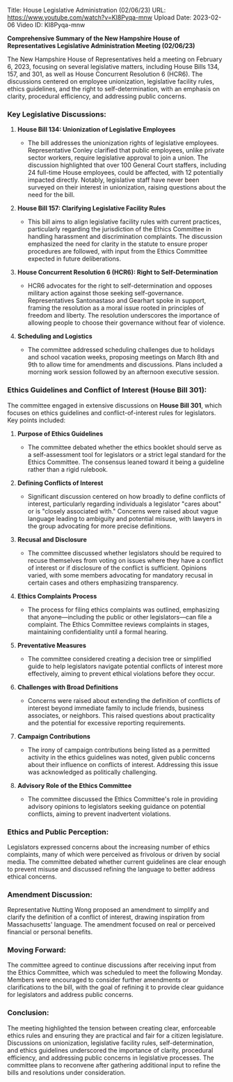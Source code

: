 Title: House Legislative Administration (02/06/23)
URL: https://www.youtube.com/watch?v=KI8Pyqa-mnw
Upload Date: 2023-02-06
Video ID: KI8Pyqa-mnw

**Comprehensive Summary of the New Hampshire House of Representatives Legislative Administration Meeting (02/06/23)**

The New Hampshire House of Representatives held a meeting on February 6, 2023, focusing on several legislative matters, including House Bills 134, 157, and 301, as well as House Concurrent Resolution 6 (HCR6). The discussions centered on employee unionization, legislative facility rules, ethics guidelines, and the right to self-determination, with an emphasis on clarity, procedural efficiency, and addressing public concerns.

### **Key Legislative Discussions:**

1. **House Bill 134: Unionization of Legislative Employees**
   - The bill addresses the unionization rights of legislative employees. Representative Conley clarified that public employees, unlike private sector workers, require legislative approval to join a union. The discussion highlighted that over 100 General Court staffers, including 24 full-time House employees, could be affected, with 12 potentially impacted directly. Notably, legislative staff have never been surveyed on their interest in unionization, raising questions about the need for the bill.

2. **House Bill 157: Clarifying Legislative Facility Rules**
   - This bill aims to align legislative facility rules with current practices, particularly regarding the jurisdiction of the Ethics Committee in handling harassment and discrimination complaints. The discussion emphasized the need for clarity in the statute to ensure proper procedures are followed, with input from the Ethics Committee expected in future deliberations.

3. **House Concurrent Resolution 6 (HCR6): Right to Self-Determination**
   - HCR6 advocates for the right to self-determination and opposes military action against those seeking self-governance. Representatives Santonastaso and Gearhart spoke in support, framing the resolution as a moral issue rooted in principles of freedom and liberty. The resolution underscores the importance of allowing people to choose their governance without fear of violence.

4. **Scheduling and Logistics**
   - The committee addressed scheduling challenges due to holidays and school vacation weeks, proposing meetings on March 8th and 9th to allow time for amendments and discussions. Plans included a morning work session followed by an afternoon executive session.

### **Ethics Guidelines and Conflict of Interest (House Bill 301):**

The committee engaged in extensive discussions on **House Bill 301**, which focuses on ethics guidelines and conflict-of-interest rules for legislators. Key points included:

1. **Purpose of Ethics Guidelines**
   - The committee debated whether the ethics booklet should serve as a self-assessment tool for legislators or a strict legal standard for the Ethics Committee. The consensus leaned toward it being a guideline rather than a rigid rulebook.

2. **Defining Conflicts of Interest**
   - Significant discussion centered on how broadly to define conflicts of interest, particularly regarding individuals a legislator "cares about" or is "closely associated with." Concerns were raised about vague language leading to ambiguity and potential misuse, with lawyers in the group advocating for more precise definitions.

3. **Recusal and Disclosure**
   - The committee discussed whether legislators should be required to recuse themselves from voting on issues where they have a conflict of interest or if disclosure of the conflict is sufficient. Opinions varied, with some members advocating for mandatory recusal in certain cases and others emphasizing transparency.

4. **Ethics Complaints Process**
   - The process for filing ethics complaints was outlined, emphasizing that anyone—including the public or other legislators—can file a complaint. The Ethics Committee reviews complaints in stages, maintaining confidentiality until a formal hearing.

5. **Preventative Measures**
   - The committee considered creating a decision tree or simplified guide to help legislators navigate potential conflicts of interest more effectively, aiming to prevent ethical violations before they occur.

6. **Challenges with Broad Definitions**
   - Concerns were raised about extending the definition of conflicts of interest beyond immediate family to include friends, business associates, or neighbors. This raised questions about practicality and the potential for excessive reporting requirements.

7. **Campaign Contributions**
   - The irony of campaign contributions being listed as a permitted activity in the ethics guidelines was noted, given public concerns about their influence on conflicts of interest. Addressing this issue was acknowledged as politically challenging.

8. **Advisory Role of the Ethics Committee**
   - The committee discussed the Ethics Committee's role in providing advisory opinions to legislators seeking guidance on potential conflicts, aiming to prevent inadvertent violations.

### **Ethics and Public Perception:**
Legislators expressed concerns about the increasing number of ethics complaints, many of which were perceived as frivolous or driven by social media. The committee debated whether current guidelines are clear enough to prevent misuse and discussed refining the language to better address ethical concerns.

### **Amendment Discussion:**
Representative Nutting Wong proposed an amendment to simplify and clarify the definition of a conflict of interest, drawing inspiration from Massachusetts' language. The amendment focused on real or perceived financial or personal benefits.

### **Moving Forward:**
The committee agreed to continue discussions after receiving input from the Ethics Committee, which was scheduled to meet the following Monday. Members were encouraged to consider further amendments or clarifications to the bill, with the goal of refining it to provide clear guidance for legislators and address public concerns.

### **Conclusion:**
The meeting highlighted the tension between creating clear, enforceable ethics rules and ensuring they are practical and fair for a citizen legislature. Discussions on unionization, legislative facility rules, self-determination, and ethics guidelines underscored the importance of clarity, procedural efficiency, and addressing public concerns in legislative processes. The committee plans to reconvene after gathering additional input to refine the bills and resolutions under consideration.